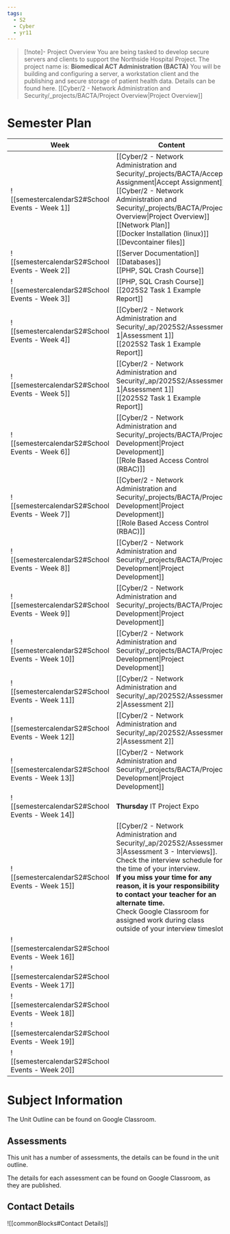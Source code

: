 ```yaml
---
tags:
  - S2
  - Cyber
  - yr11
---
```

> [!note]- Project Overview
> You are being tasked to develop secure servers and clients to support the Northside Hospital Project.
> The project name is: **Biomedical ACT Administration (BACTA)**
> You will be building and configuring a server, a workstation client and the publishing and secure storage of patient health data.
> Details can be found here. [[Cyber/2 - Network Administration and Security/_projects/BACTA/Project Overview|Project Overview]]

# Semester Plan


| Week                                            | Content                                                                                                                                                                                                                                                                                                                                                                               | Submissions                    |
| ----------------------------------------------- | ------------------------------------------------------------------------------------------------------------------------------------------------------------------------------------------------------------------------------------------------------------------------------------------------------------------------------------------------------------------------------------- | ------------------------------ |
| ![[semestercalendarS2#School Events - Week 1]]  | [[Cyber/2 - Network Administration and Security/_projects/BACTA/Accept Assignment\|Accept Assignment]]<br>[[Cyber/2 - Network Administration and Security/_projects/BACTA/Project Overview\|Project Overview]]<br>[[Network Plan]]<br>[[Docker Installation (linux)]]<br>[[Devcontainer files]]                                                                                       |                                |
| ![[semestercalendarS2#School Events - Week 2]]  | [[Server Documentation]]<br>[[Databases]]<br>[[PHP, SQL Crash Course]]                                                                                                                                                                                                                                                                                                                |                                |
| ![[semestercalendarS2#School Events - Week 3]]  | [[PHP, SQL Crash Course]]<br>[[2025S2 Task 1 Example Report]]                                                                                                                                                                                                                                                                                                                         |                                |
| ![[semestercalendarS2#School Events - Week 4]]  | [[Cyber/2 - Network Administration and Security/_ap/2025S2/Assessment 1\|Assessment 1]]<br>[[2025S2 Task 1 Example Report]]                                                                                                                                                                                                                                                           |                                |
| ![[semestercalendarS2#School Events - Week 5]]  | [[Cyber/2 - Network Administration and Security/_ap/2025S2/Assessment 1\|Assessment 1]]<br>[[2025S2 Task 1 Example Report]]                                                                                                                                                                                                                                                           | **Wednesday** Assessment 1 Due |
| ![[semestercalendarS2#School Events - Week 6]]  | [[Cyber/2 - Network Administration and Security/_projects/BACTA/Project Development\|Project Development]]<br>[[Role Based Access Control (RBAC)]]                                                                                                                                                                                                                                    |                                |
| ![[semestercalendarS2#School Events - Week 7]]  | [[Cyber/2 - Network Administration and Security/_projects/BACTA/Project Development\|Project Development]]<br>[[Role Based Access Control (RBAC)]]                                                                                                                                                                                                                                    |                                |
| ![[semestercalendarS2#School Events - Week 8]]  | [[Cyber/2 - Network Administration and Security/_projects/BACTA/Project Development\|Project Development]]                                                                                                                                                                                                                                                                            |                                |
| ![[semestercalendarS2#School Events - Week 9]]  | [[Cyber/2 - Network Administration and Security/_projects/BACTA/Project Development\|Project Development]]                                                                                                                                                                                                                                                                            |                                |
| ![[semestercalendarS2#School Events - Week 10]] | [[Cyber/2 - Network Administration and Security/_projects/BACTA/Project Development\|Project Development]]                                                                                                                                                                                                                                                                            |                                |
| ![[semestercalendarS2#School Events - Week 11]] | [[Cyber/2 - Network Administration and Security/_ap/2025S2/Assessment 2\|Assessment 2]]                                                                                                                                                                                                                                                                                               |                                |
| ![[semestercalendarS2#School Events - Week 12]] | [[Cyber/2 - Network Administration and Security/_ap/2025S2/Assessment 2\|Assessment 2]]                                                                                                                                                                                                                                                                                               | **Friday** Assessment 2 Due    |
| ![[semestercalendarS2#School Events - Week 13]] | [[Cyber/2 - Network Administration and Security/_projects/BACTA/Project Development\|Project Development]]                                                                                                                                                                                                                                                                            |                                |
| ![[semestercalendarS2#School Events - Week 14]] | **Thursday** IT Project Expo                                                                                                                                                                                                                                                                                                                                                          |                                |
| ![[semestercalendarS2#School Events - Week 15]] | [[Cyber/2 - Network Administration and Security/_ap/2025S2/Assessment 3\|Assessment 3 - Interviews]]. Check the interview schedule for the time of your interview.<br>**If you miss your time for any reason, it is your responsibility to contact your teacher for an alternate time.**<br>Check Google Classroom for assigned work during class outside of your interview timeslot. | **All Week** Interviews        |
| ![[semestercalendarS2#School Events - Week 16]] |                                                                                                                                                                                                                                                                                                                                                                                       |                                |
| ![[semestercalendarS2#School Events - Week 17]] |                                                                                                                                                                                                                                                                                                                                                                                       |                                |
| ![[semestercalendarS2#School Events - Week 18]] |                                                                                                                                                                                                                                                                                                                                                                                       |                                |
| ![[semestercalendarS2#School Events - Week 19]] |                                                                                                                                                                                                                                                                                                                                                                                       |                                |
| ![[semestercalendarS2#School Events - Week 20]] |                                                                                                                                                                                                                                                                                                                                                                                       |                                |

# Subject Information

The Unit Outline can be found on Google Classroom.

## Assessments

This unit has a number of assessments, the details can be found in the unit outline.

The details for each assessment can be found on Google Classroom, as they are published.

## Contact Details

![[commonBlocks#Contact Details]]
